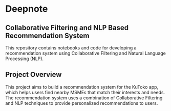 # Deepnote

## Collaborative Filtering and NLP Based Recommendation System
This repository contains notebooks and code for developing a recommendation system using Collaborative Filtering and Natural Language Processing (NLP).

## Project Overview
This project aims to build a recommendation system for the KuToko app, which helps users find nearby MSMEs that match their interests and needs. The recommendation system uses a combination of Collaborative Filtering and NLP techniques to provide personalized recommendations to users.
